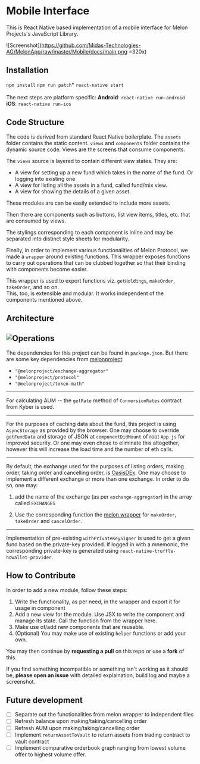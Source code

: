 # Mobile Interface
This is React Native based implementation of a mobile interface for Melon Projects's JavaScript Library.

![Screenshot](https://github.com/Midas-Technologies-AG/MelonApp/raw/master/Mobile/docs/main.png =320x)

## Installation
 `npm install`
  `npm run patch`*
   `react-native start`
  \
  \
  The next steps are platform specific:
__Android__:  `react-native run-android`
__iOS__: `react-native run-ios`

## Code Structure

The code is derived from standard React Native boilerplate. 
The `assets` folder contains the static content.
`views` and `components` folder contains the dynamic source code. Views are the screens that consume components.

The `views` source is layered to contain different view states. They are:
- A view for setting up a new fund which takes in the name of the fund. Or logging into existing one
- A view for listing all the assets in a fund, called fund/mix view.
- A view for showing the details of a given asset.  
  
These modules are can be easily extended to include more assets.  

Then there are components such as buttons, list view items, titles, etc. that are consumed by views.

The stylings corresponding to each component is inline and may be separated into distinct style sheets for modularity.

Finally, in order to implement various functionalities of Melon Protocol, we made a `wrapper` around existing functions. This wrapper exposes functions to carry out operations that can be clubbed together so that their binding with components become easier.

This wrapper is used to export functions viz. `getHoldings`, `makeOrder`, `takeOrder`, and so on.  
This, too, is extensible and modular. It works independent of the components mentioned above.

## Architecture

![Operations](https://github.com/Midas-Technologies-AG/MelonApp/raw/master/Mobile/docs/architecture.jpg)
-
The dependencies for this project can be found in `package.json`.  But there are some key dependencies from [melonproject](https://github.com/melonproject):
- `"@melonproject/exchange-aggregator"` 
- `"@melonproject/protocol"` 
- `"@melonproject/token-math"`

---
For calculating AUM -- the `getRate` method of `ConversionRates` contract from Kyber is used.

---

For the purposes of caching data about the fund, this project is using `AsyncStorage` as provided by the browser. One may choose to override `getFundData` and storage of JSON at `componentDidMount` of root `App.js` for improved security. Or one may even chose to eliminate this altogether, however this will increase the load time and the number of eth calls.

---
By default, the exchange used for the purposes of listing orders, making order, taking order and cancelling order, is [OasisDEx](https://github.com/OasisDEX).
One may choose to implement a different exchange or more than one exchange. In order to do so, one may: 
1. add the name of the exchange (as per `exchange-aggregator`) in the array called `EXCHANGES`

2. Use the corresponding function the [melon wrapper](https://upload.wikimedia.org/wikipedia/commons/thumb/7/71/Le_Melon.jpg/440px-Le_Melon.jpg) for `makeOrder`, `takeOrder` and `cancelOrder`.
---
Implementation of pre-existing `withPrivateKeySigner` is used to get a given fund based on the private-key provided. If logged in with a mnemonic, the corresponding private-key is generated using `react-native-truffle-hdwallet-provider`.


## How to Contribute

In order to add a new module, follow these steps:
1. Write the functionality, as per need, in the wrapper and export it for usage in component
2. Add a new view for the module. Use JSX to write the component and manage its state. Call the function from the wrapper here.
3. Make use of/add new components that are reusable.
4. (Optional) You may make use of existing `helper` functions or add your own.  

You may then continue by __requesting a pull__ on this repo or use a __fork__ of this.  

If you find something incompatible or something isn't working as it should be, __please open an issue__ with detailed explaination, build log and maybe a screenshot.


## Future development

 - [ ] Separate out the functionalities from melon wrapper to independent files
 - [ ] Refresh balance upon making/taking/cancelling order
 - [ ] Refresh AUM upon making/taking/cancelling order
 - [ ] Implement `returnAssetToVault` to return assets from trading contract to vault contract
 - [ ] Implement comparative orderbook graph ranging from lowest volume offer to highest volume offer.